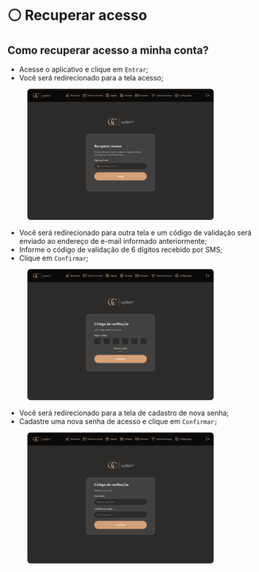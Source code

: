 # ⚪ Recuperar acesso

## Como recuperar acesso a minha conta?

* Acesse o aplicativo e clique em `Entrar`;
* Você será redirecionado para a tela acesso;

<figure><img src="../.gitbook/assets/Esqueci a senha 1.png" alt="" width="375"><figcaption></figcaption></figure>

* Você será redirecionado para outra tela e um código de validação será enviado ao endereço de e-mail informado anteriormente;
* Informe o código de validação de 6 dígitos recebido por SMS;
* Clique em `Confirmar`;

<figure><img src="../.gitbook/assets/Primeiro acesso 2 (1).png" alt="" width="375"><figcaption></figcaption></figure>

* Você será redirecionado para a tela de cadastro de nova senha;
* Cadastre uma nova senha de acesso e clique em `Confirmar;`

<figure><img src="../.gitbook/assets/Esqueci a senha 3.png" alt="" width="375"><figcaption></figcaption></figure>
